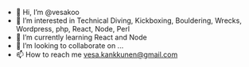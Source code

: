 - 👋 Hi, I’m @vesakoo
- 👀 I’m interested in Technical Diving, Kickboxing, Bouldering, Wrecks, Wordpress, php, React, Node, Perl
- 🌱 I’m currently learning React and Node
- 💞️ I’m looking to collaborate on ...
- 📫 How to reach me vesa.kankkunen@gmail.com

<!---
vesakoo/vesakoo is a ✨ special ✨ repository because its `README.md` (this file) appears on your GitHub profile.
You can click the Preview link to take a look at your changes.
--->
